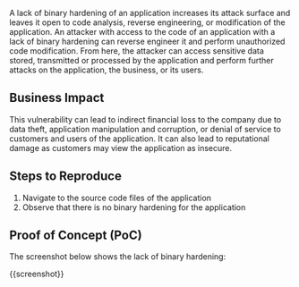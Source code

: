 A lack of binary hardening of an application increases its attack surface and leaves it open to code analysis, reverse engineering, or modification of the application. An attacker with access to the code of an application with a lack of binary hardening can reverse engineer it and perform unauthorized code modification. From here, the attacker can access sensitive data stored, transmitted or processed by the application and perform further attacks on the application, the business, or its users.

## Business Impact

This vulnerability can lead to indirect financial loss to the company due to data theft, application manipulation and corruption, or denial of service to customers and users of the application. It can also lead to reputational damage as customers may view the application as insecure.

## Steps to Reproduce

1. Navigate to the source code files of the application
1. Observe that there is no binary hardening for the application

## Proof of Concept (PoC)

The screenshot below shows the lack of binary hardening:

{{screenshot}}
